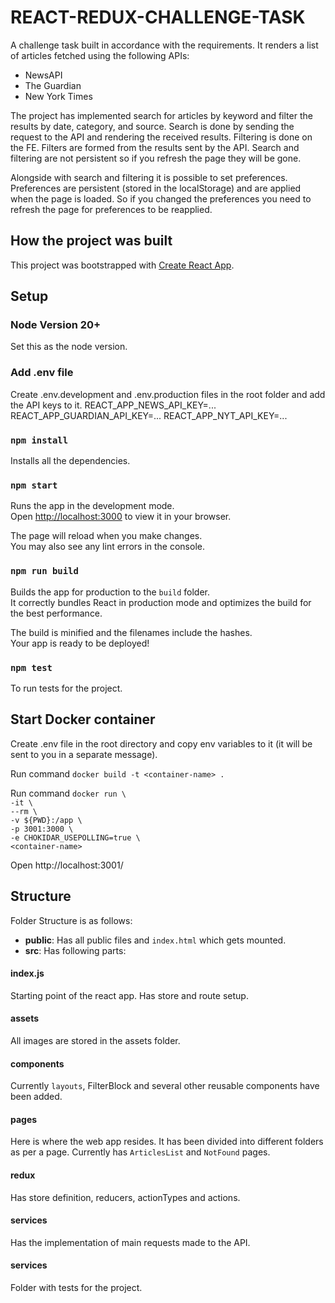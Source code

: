 # REACT-REDUX-CHALLENGE-TASK

A challenge task built in accordance with the requirements.
It renders a list of articles fetched using the following APIs:

- NewsAPI
- The Guardian
- New York Times

The project has implemented search for articles by keyword and filter the results by date, category, and source. Search is done by sending the request to the API and rendering the received results. Filtering is done on the FE. Filters are formed from the results sent by the API. Search and filtering are not persistent so if you refresh the page they will be gone.

Alongside with search and filtering it is possible to set preferences. Preferences are persistent (stored in the localStorage) and are applied when the page is loaded. So if you changed the preferences you need to refresh the page for preferences to be reapplied.

## How the project was built

This project was bootstrapped with [Create React App](https://github.com/facebook/create-react-app).

## Setup

### Node Version 20+

Set this as the node version.

### Add .env file

Create .env.development and .env.production files in the root folder and add the API keys to it.
REACT_APP_NEWS_API_KEY=...
REACT_APP_GUARDIAN_API_KEY=...
REACT_APP_NYT_API_KEY=...

### `npm install`

Installs all the dependencies.

### `npm start`

Runs the app in the development mode.\
Open [http://localhost:3000](http://localhost:3000) to view it in your browser.

The page will reload when you make changes.\
You may also see any lint errors in the console.

### `npm run build`

Builds the app for production to the `build` folder.\
It correctly bundles React in production mode and optimizes the build for the best performance.

The build is minified and the filenames include the hashes.\
Your app is ready to be deployed!

### `npm test`

To run tests for the project.

## Start Docker container

Create .env file in the root directory and copy env variables to it (it will be sent to you in a separate message).

Run command `docker build -t <container-name> .`

Run command
`docker run \`<br>
`-it \` <br>
`--rm \`<br>
`-v ${PWD}:/app \`<br>
`-p 3001:3000 \`<br>
`-e CHOKIDAR_USEPOLLING=true \`<br>
`<container-name>`<br>

Open http://localhost:3001/

## Structure

Folder Structure is as follows:

- **public**: Has all public files and `index.html` which gets mounted.
- **src**: Has following parts:

#### index.js

Starting point of the react app. Has store and route setup.

#### assets

All images are stored in the assets folder.

#### components

Currently `layouts`, FilterBlock and several other reusable components have been added.

#### pages

Here is where the web app resides. It has been divided into different folders as per a page. Currently has `ArticlesList` and `NotFound` pages.

#### redux

Has store definition, reducers, actionTypes and actions.

#### services

Has the implementation of main requests made to the API.

#### services

Folder with tests for the project.
